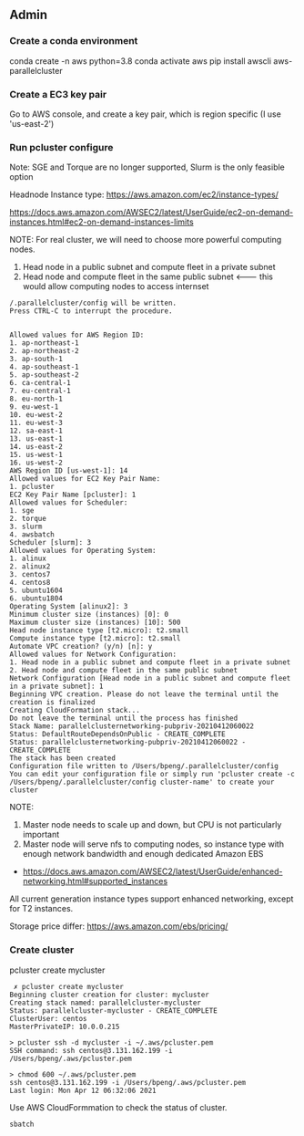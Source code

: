 ## Admin

### Create a conda environment

conda create -n aws python=3.8
conda activate aws
pip install awscli aws-parallelcluster

### Create a EC3 key pair

Go to AWS console, and create a key pair, which is region specific (I use 'us-east-2')

### Run pcluster configure

Note: SGE and Torque are no longer supported, Slurm is the only feasible option

Headnode Instance type: https://aws.amazon.com/ec2/instance-types/


https://docs.aws.amazon.com/AWSEC2/latest/UserGuide/ec2-on-demand-instances.html#ec2-on-demand-instances-limits

NOTE: For real cluster, we will need to choose more powerful computing nodes.

1. Head node in a public subnet and compute fleet in a private subnet
2. Head node and compute fleet in the same public subnet <--- this would allow computing nodes to access internset


```
/.parallelcluster/config will be written.
Press CTRL-C to interrupt the procedure.


Allowed values for AWS Region ID:
1. ap-northeast-1
2. ap-northeast-2
3. ap-south-1
4. ap-southeast-1
5. ap-southeast-2
6. ca-central-1
7. eu-central-1
8. eu-north-1
9. eu-west-1
10. eu-west-2
11. eu-west-3
12. sa-east-1
13. us-east-1
14. us-east-2
15. us-west-1
16. us-west-2
AWS Region ID [us-west-1]: 14
Allowed values for EC2 Key Pair Name:
1. pcluster
EC2 Key Pair Name [pcluster]: 1
Allowed values for Scheduler:
1. sge
2. torque
3. slurm
4. awsbatch
Scheduler [slurm]: 3
Allowed values for Operating System:
1. alinux
2. alinux2
3. centos7
4. centos8
5. ubuntu1604
6. ubuntu1804
Operating System [alinux2]: 3
Minimum cluster size (instances) [0]: 0
Maximum cluster size (instances) [10]: 500
Head node instance type [t2.micro]: t2.small
Compute instance type [t2.micro]: t2.small
Automate VPC creation? (y/n) [n]: y
Allowed values for Network Configuration:
1. Head node in a public subnet and compute fleet in a private subnet
2. Head node and compute fleet in the same public subnet
Network Configuration [Head node in a public subnet and compute fleet in a private subnet]: 1
Beginning VPC creation. Please do not leave the terminal until the creation is finalized
Creating CloudFormation stack...
Do not leave the terminal until the process has finished
Stack Name: parallelclusternetworking-pubpriv-20210412060022
Status: DefaultRouteDependsOnPublic - CREATE_COMPLETE
Status: parallelclusternetworking-pubpriv-20210412060022 - CREATE_COMPLETE
The stack has been created
Configuration file written to /Users/bpeng/.parallelcluster/config
You can edit your configuration file or simply run 'pcluster create -c /Users/bpeng/.parallelcluster/config cluster-name' to create your cluster
```


NOTE:
1. Master node needs to scale up and down, but CPU is not particularly important
2. Master node will serve nfs to computing nodes, so instance type with enough network bandwidth
  and enough dedicated Amazon EBS

* https://docs.aws.amazon.com/AWSEC2/latest/UserGuide/enhanced-networking.html#supported_instances

All current generation instance types support enhanced networking, except for T2 instances.

Storage price differ: https://aws.amazon.com/ebs/pricing/


### Create cluster

pcluster create mycluster


```
 ✗ pcluster create mycluster
Beginning cluster creation for cluster: mycluster
Creating stack named: parallelcluster-mycluster
Status: parallelcluster-mycluster - CREATE_COMPLETE
ClusterUser: centos
MasterPrivateIP: 10.0.0.215
```

```
> pcluster ssh -d mycluster -i ~/.aws/pcluster.pem
SSH command: ssh centos@3.131.162.199 -i /Users/bpeng/.aws/pcluster.pem
```

```
> chmod 600 ~/.aws/pcluster.pem
ssh centos@3.131.162.199 -i /Users/bpeng/.aws/pcluster.pem
Last login: Mon Apr 12 06:32:06 2021
```

Use AWS CloudFormmation to check the status of cluster.

```
sbatch
```
